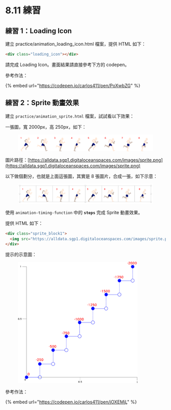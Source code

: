 # 8.11 練習

## 練習 1：Loading Icon

建立 practice/animation\_loading\_icon.html 檔案，提供 HTML 如下：

```html
<div class="loading_icon"></div>
```

請完成 Loading Icon。畫面結果請直接參考下方的 codepen。



參考作法：

{% embed url="https://codepen.io/carlos411/pen/PoXwbZG" %}



## 練習 2：Sprite 動畫效果

建立 `practice/animation_sprite.html` 檔案，試試看以下效果：

一張圖，寬 2000px，高 250px，如下：

<figure><img src="../.gitbook/assets/sprite_finish.png" alt=""><figcaption></figcaption></figure>

圖片路徑：[https://alldata.sgp1.digitaloceanspaces.com/images/sprite.png](https://alldata.sgp1.digitaloceanspaces.com/images/sprite.png)



以下做個劃分，也就是上面這張圖，其實是 8 張圖片，合成一張，如下示意：

<figure><img src="../.gitbook/assets/sprite_finish_border.png" alt=""><figcaption></figcaption></figure>

使用 `animation-timing-function` 中的 **`steps`** 完成 Sprite 動畫效果。

提供 HTML 如下：

```html
<div class="sprite_block1">
  <img src="https://alldata.sgp1.digitaloceanspaces.com/images/sprite.png">
</div>
```



提示的示意圖：

<div data-full-width="false">

<figure><img src="../.gitbook/assets/sprite_animation_hint.png" alt="" width="375"><figcaption></figcaption></figure>

</div>





參考作法：

{% embed url="https://codepen.io/carlos411/pen/jOXEMjL" %}

